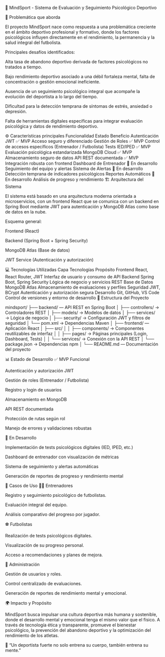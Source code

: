 🧠 MindSport - Sistema de Evaluación y Seguimiento Psicológico Deportivo










🎯 Problemática que aborda

El proyecto MindSport nace como respuesta a una problemática creciente en el ámbito deportivo profesional y formativo, donde los factores psicológicos influyen directamente en el rendimiento, la permanencia y la salud integral del futbolista.

Principales desafíos identificados:

Alta tasa de abandono deportivo derivada de factores psicológicos no tratados a tiempo.

Bajo rendimiento deportivo asociado a una débil fortaleza mental, falta de concentración o gestión emocional ineficiente.

Ausencia de un seguimiento psicológico integral que acompañe la evolución del deportista a lo largo del tiempo.

Dificultad para la detección temprana de síntomas de estrés, ansiedad o depresión.

Falta de herramientas digitales específicas para integrar evaluación psicológica y datos de rendimiento deportivo.

⚙️ Características principales
Funcionalidad	Estado	Beneficio
Autenticación JWT	✅ MVP	Acceso seguro y diferenciado
Gestión de Roles	✅ MVP	Control de accesos específicos (Entrenador / Futbolista)
Tests IED/IPED	✅ MVP	Evaluación psicológica estandarizada
MongoDB Cloud	✅ MVP	Almacenamiento seguro de datos
API REST documentada	✅ MVP	Integración robusta con frontend
Dashboard de Entrenador	🔄 En desarrollo	Seguimiento del equipo y alertas
Sistema de Alertas	🔄 En desarrollo	Detección temprana de indicadores psicológicos
Reportes Automáticos	🔄 En desarrollo	Análisis de progreso y rendimiento
🏗️ Arquitectura del Sistema

El sistema está basado en una arquitectura moderna orientada a microservicios, con un frontend React que se comunica con un backend en Spring Boot mediante JWT para autenticación y MongoDB Atlas como base de datos en la nube.

Esquema general:

Frontend (React)

Backend (Spring Boot + Spring Security)

MongoDB Atlas (Base de datos)

JWT Service (Autenticación y autorización)

💻 Tecnologías Utilizadas
Capa	Tecnologías	Propósito
Frontend	React, React Router, JWT	Interfaz de usuario y consumo de API
Backend	Spring Boot, Spring Security	Lógica de negocio y servicios REST
Base de Datos	MongoDB Atlas	Almacenamiento de evaluaciones y perfiles
Seguridad	JWT, BCrypt	Autenticación y autorización segura
Desarrollo	Git, GitHub, VS Code	Control de versiones y entorno de desarrollo
📁 Estructura del Proyecto

mindsport/
├── backend/ — API REST en Spring Boot
│ ├── controllers/ → Controladores REST
│ ├── models/ → Modelos de datos
│ ├── services/ → Lógica de negocio
│ ├── security/ → Configuración JWT y filtros de seguridad
│ └── pom.xml → Dependencias Maven
│
├── frontend/ — Aplicación React
│ ├── src/
│ │ ├── components/ → Componentes reutilizables de interfaz
│ │ ├── pages/ → Páginas principales (Login, Dashboard, Tests)
│ │ └── services/ → Conexión con la API REST
│ └── package.json → Dependencias npm
│
└── README.md — Documentación del proyecto

📊 Estado de Desarrollo
✅ MVP Funcional

Autenticación y autorización JWT

Gestión de roles (Entrenador / Futbolista)

Registro y login de usuarios

Almacenamiento en MongoDB

API REST documentada

Protección de rutas según rol

Manejo de errores y validaciones robustas

🔄 En Desarrollo

Implementación de tests psicológicos digitales (IED, IPED, etc.)

Dashboard de entrenador con visualización de métricas

Sistema de seguimiento y alertas automáticas

Generación de reportes de progreso y rendimiento mental

🎯 Casos de Uso
👨‍🏫 Entrenadores

Registro y seguimiento psicológico de futbolistas.

Evaluación integral del equipo.

Análisis comparativo del progreso por jugador.

⚽ Futbolistas

Realización de tests psicológicos digitales.

Visualización de su progreso personal.

Acceso a recomendaciones y planes de mejora.

🧩 Administración

Gestión de usuarios y roles.

Control centralizado de evaluaciones.

Generación de reportes de rendimiento mental y emocional.

🌍 Impacto y Propósito

MindSport busca impulsar una cultura deportiva más humana y sostenible, donde el desarrollo mental y emocional tenga el mismo valor que el físico.
A través de tecnología ética y transparente, promueve el bienestar psicológico, la prevención del abandono deportivo y la optimización del rendimiento de los atletas.

📘 “Un deportista fuerte no solo entrena su cuerpo, también entrena su mente.”
